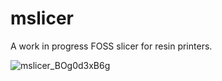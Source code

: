 # mslicer

A work in progress FOSS slicer for resin printers.

![mslicer_BOg0d3xB6g](https://github.com/user-attachments/assets/aecc299c-07e9-4449-82d2-60777378f870)
